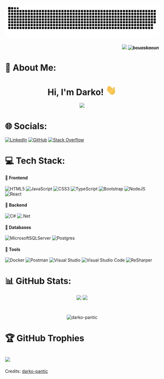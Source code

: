 <div align="center">
  <a href="https://github.com/darko-pantic/darko-pantic">
    <img  src="https://github.com/darko-pantic/darko-pantic/blob/main/assets/img/header.svg" alt="header" />
  </a>
</div>

##### <div align="right"> <img src="https://komarev.com/ghpvc/?username=darko-pantic&label=Profile%20views&color=0e75b6&style=flat"/>  <img src="https://img.shields.io/github/followers/darko-pantic?label=Followers" alt="bouaskaoun" /> </div>



# 🤖 About Me: 
<h1 align="center">Hi, I'm Darko! <img width="35" src="https://github.com/darko-pantic/darko-pantic/blob/main/assets/img/waving.gif"></h1>
<p align="center"> <img src="https://readme-typing-svg.herokuapp.com?lines=I'm+working+as+a+Software+Engineer;ASP.Net%20|%20ASP.Net+Core%20|%20DDD+Enthusiast;Always%20learning%20new%20things&center=true&width=450&height=45">
</p>

# 🌐 Socials:
[![LinkedIn](https://img.shields.io/badge/LinkedIn-%230077B5.svg?logo=linkedin&logoColor=white)](https://linkedin.com/in/darko-pantic) [![GitHub](https://img.shields.io/badge/github-%23121011.svg?&logo=github&logoColor=white)](https://github.com/darko-pantic) [![Stack Overflow](https://img.shields.io/badge/-Stackoverflow-FE7A16?&logo=stack-overflow&logoColor=white)](https://stackoverflow.com/users/20928466/pantic-darko)

# 💻 Tech Stack:
#### 🔸 Frontend
![HTML5](https://img.shields.io/badge/html5-%23E34F26.svg?style=for-the-badge&logo=html5&logoColor=white) ![JavaScript](https://img.shields.io/badge/javascript-%23323330.svg?style=for-the-badge&logo=javascript&logoColor=%23F7DF1E) ![CSS3](https://img.shields.io/badge/css3-%231572B6.svg?style=for-the-badge&logo=css3&logoColor=white) ![TypeScript](https://img.shields.io/badge/typescript-%23007ACC.svg?style=for-the-badge&logo=typescript&logoColor=white) 
![Bootstrap](https://img.shields.io/badge/bootstrap-%23563D7C.svg?style=for-the-badge&logo=bootstrap&logoColor=white) ![NodeJS](https://img.shields.io/badge/node.js-6DA55F?style=for-the-badge&logo=node.js&logoColor=white) ![React](https://img.shields.io/badge/react-%2320232a.svg?style=for-the-badge&logo=react&logoColor=%2361DAFB)

#### 🔸 Backend
![C#](https://img.shields.io/badge/c%23-%23239120.svg?style=for-the-badge&logo=c-sharp&logoColor=white) ![.Net](https://img.shields.io/badge/.NET-5C2D91?style=for-the-badge&logo=.net&logoColor=white)

#### 🔸 Databases
![MicrosoftSQLServer](https://img.shields.io/badge/Microsoft%20SQL%20Sever-CC2927?style=for-the-badge&logo=microsoft%20sql%20server&logoColor=white) ![Postgres](https://img.shields.io/badge/postgres-%23316192.svg?style=for-the-badge&logo=postgresql&logoColor=white)

#### 🔸 Tools
![Docker](https://img.shields.io/badge/docker-%230db7ed.svg?style=for-the-badge&logo=docker&logoColor=white) ![Postman](https://img.shields.io/badge/Postman-FF6C37?style=for-the-badge&logo=postman&logoColor=white) ![Visual Studio](https://img.shields.io/badge/Visual%20Studio-5C2D91.svg?style=for-the-badge&logo=visual%20studio&logoColor=white) ![Visual Studio Code](https://img.shields.io/badge/Visual%20Studio%20Code-007ACC.svg?style=for-the-badge&logo=visual%20studio%20code&logoColor=white) ![ReSharper](https://img.shields.io/badge/ReSharper-000000.svg?style=for-the-badge&logo=resharper&logoColor=white)

# 📊 GitHub Stats:
<p align="center">
  <img width="49.5%" src="https://github-readme-stats.vercel.app/api?username=darko-pantic&theme=nord&hide_border=true&include_all_commits=false&count_private=true">
  <img width="49.5%" src="https://github-readme-streak-stats.herokuapp.com/?user=darko-pantic&theme=nord&hide_border=true">
</p>
<br/>
<p align="center">
  <img width="36%" src="https://github-readme-stats.vercel.app/api/top-langs/?username=darko-pantic&theme=nord&hide_border=true&langs_count=8&layout=compact" alt="darko-pantic">
</p>

# 🏆 GitHub Trophies 
![](https://github-profile-trophy.vercel.app/?username=darko-pantic&theme=nord&no-frame=true&no-bg=false&margin-w=4)
---
Credits: [darko-pantic](https://github.com/darko-pantic)
